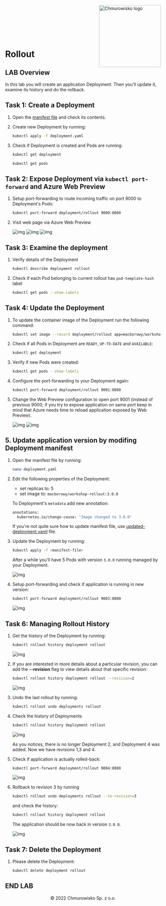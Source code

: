 <img src="./img/logo.png" alt="Chmurowisko logo" width="200" align="right">
<br><br>
<br><br>
<br><br>

# Rollout

## LAB Overview

In this lab you will create an application Deployment. Then you'll update it, examine its history and do the rollback.

## Task 1: Create a Deployment

1. Open the [manifest file](./files/deployment.yaml) and check its contents.
1. Create new Deployment by running:

   ```bash
   kubectl apply -f deployment.yaml
   ```

1. Check if Deployment is created and Pods are running:

   ```bash
   kubectl get deployment
   ```

   ```bash
   kubectl get pods
   ```

## Task 2: Expose Deployment via `kubectl port-forward` and Azure Web Preview

1. Setup port-forwarding to route incoming traffic on port 9000 to Deployment's Pods:

   ```bash
   kubectl port-forward deployment/rollout 9000:8080
   ```

1. Visit web page via Azure Web Preview

   ![img](./img/01-web-preview.png)
   ![img](./img/02-configure-web-preview.png)
   ![img](./img/03-running-app.png)

## Task 3: Examine the deployment

1. Verify details of the Deployment

   ```bash
   kubectl describe deployment rollout
   ```

1. Check if each Pod belonging to current rollout has `pod-template-hash` label

   ```bash
   kubectl get pods --show-labels
   ```

## Task 4: Update the Deployment

1. To update the container image of the Deployment run the following command:

   ```bash
   kubectl set image --record deployment/rollout app=macborowy/workshop-rollout:2.0.0
   ```

1. Check if all Pods in Deployment are `READY`, `UP-TO-DATE` and `AVAILABLE`:

   ```bash
   kubectl get deployment
   ```

1. Verify if new Pods were created:

   ```bash
   kubectl get pods --show-labels
   ```

1. Configure the port-forwarding to your Deployment again:

   ```bash
   kubectl port-forward deployment/rollout 9001:8080
   ```

1. Change the Web Preview configuration to open port 9001 (instead of previous 9000; if you try to expose application on same port keep in mind that Azure needs time to reload application exposed by Web Preview).

   ![img](./img/04-change-web-preview-config.png)
   ![img](./img/05-new-version.png)

## 5. Update application version by modifing Deployment manifest

1. Open the manifest file by running:

   ```bash
   nano deployment.yaml
   ```

1. Edit the following properties of the Deployment:

   - set replicas to: 5
   - set image to: `macborowy/workshop-rollout:3.0.0`

   To Deployment's `metadata` add new annotation:

   ```bash
   annotations:
     kubernetes.io/change-cause: "Image changed to 3.0.0"
   ```

   If you're not quite sure how to update manifest file, use [updated-deployment.yaml](./files/updated-deployment.yaml) file.

1. Update the Deployment by running:

   ```bash
   kubectl apply -f <manifest-file>
   ```

   After a while you'll have 5 Pods with version `3.0.0` running managed by your Deployment.

   ![img](./img/06-five-pods.png)

1. Setup port-forwarding and check if application is running in new version:

   ```bash
   kubectl port-forward deployment/rollout 9003:8080
   ```

   ![img](./img/07-new-version.png)

## Task 6: Managing Rollout History

1. Get the history of the Deployment by running:

   ```bash
   kubectl rollout history deployment rollout
   ```

   ![img](./img/08-rollout-history.png)

1. If you are interested in more details about a particular revision, you can add the **--revision** flag to view details about that specific revision:

   ```bash
   kubectl rollout history deployment rollout --revision=2
   ```

   ![img](./img/09-rollout-details.png)

1. Undo the last rollout by running:

   ```bash
   kubectl rollout undo deployments rollout
   ```

1. Check the history of Deployments

   ```bash
   kubectl rollout history deployment rollout
   ```

   ![img](./img/10-rollback.png)

   As you notices, there is no longer Deployment 2, and Deployment 4 was added. Now we have revisions 1,3 and 4.

1. Check if application is actually rolled-back:

   ```bash
   kubectl port-forward deployment/rollout 9004:8080
   ```

   ![img](./img/11-rollback-effect.png)

1. Rollback to revision 3 by running

   ```bash
   kubectl rollout undo deployments rollout --to-revision=3
   ```

   and check the history:

   ```bash
   kubectl rollout history deployment rollout
   ```

   The application should be now back in version `3.0.0`.

   ![img](./img/07-new-version.png)

## Task 7: Delete the Deployment

1. Please delete the Deployment:

   ```bash
   kubectl delete deployment rollout
   ```

## END LAB

<center><p>&copy; 2022 Chmurowisko Sp. z o.o.<p></center>
